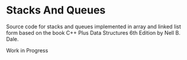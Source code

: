 # Stacks And Queues
Source code for stacks and queues implemented in array and linked list form based on the book C++ Plus Data Structures 6th Edition by Nell B. Dale.

Work in Progress
